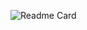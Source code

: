 
![Readme Card](https://github-readme-stats.vercel.app/api/pin/?username=mysticissus&repo=slashcord)

